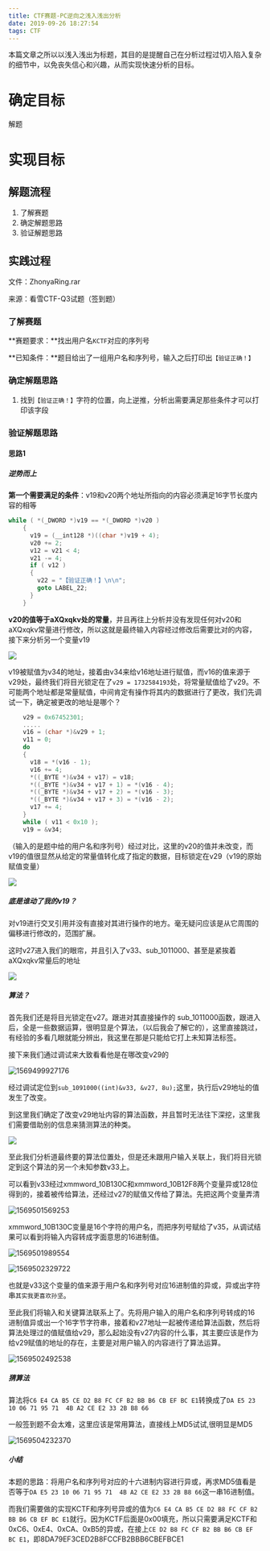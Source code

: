 ```yaml
---
title: CTF赛题-PC逆向之浅入浅出分析
date: 2019-09-26 18:27:54
tags: CTF
---
```


本篇文章之所以以浅入浅出为标题，其目的是提醒自己在分析过程过切入陷入复杂的细节中，以免丧失信心和兴趣，从而实现快速分析的目标。

# 确定目标

解题

# 实现目标

## 解题流程

1. 了解赛题
2. 确定解题思路
3. 验证解题思路

## 实践过程

文件：ZhonyaRing.rar

来源：看雪CTF-Q3试题（签到题）

### 了解赛题

**赛题要求：**找出用户名`KCTF`对应的序列号

**已知条件：**题目给出了一组用户名和序列号，输入之后打印出`【验证正确！】`

### 确定解题思路

1. 找到`【验证正确！】`字符的位置，向上逆推，分析出需要满足那些条件才可以打印该字段

### 验证解题思路

#### 思路1

##### 逆势而上

**第一个需要满足的条件**：v19和v20两个地址所指向的内容必须满足16字节长度内容的相等

[^wchar_t]: 宽字符，这里是16位

```c
while ( *(_DWORD *)v19 == *(_DWORD *)v20 )
    {
      v19 = (__int128 *)((char *)v19 + 4);
      v20 += 2;
      v12 = v21 < 4;
      v21 -= 4;
      if ( v12 )
      {
        v22 = "【验证正确！】\n\n";
        goto LABEL_22;
      }
    }
```

**v20的值等于aXQxqkv处的常量**，并且再往上分析并没有发现任何对v20和aXQxqkv常量进行修改，所以这就是最终输入内容经过修改后需要比对的内容，接下来分析另一个变量v19

![](D:\Blog\source\_posts\CTF赛题-PC逆向之浅入浅出分析\1569496489717.png)

v19被赋值为v34的地址，接着由v34来给v16地址进行赋值，而v16的值来源于v29处，最终我们将目光锁定在了`v29 = 1732584193`处，将常量赋值给了v29。不可能两个地址都是常量赋值，中间肯定有操作将其内的数据进行了更改，我们先调试一下，确定被更改的地址是哪个？

```c
 	v29 = 0x67452301;
	.....
	v16 = (char *)&v29 + 1;
 	v11 = 0;
	do
    {
      v18 = *(v16 - 1);
      v16 += 4;
      *((_BYTE *)&v34 + v17) = v18;
      *((_BYTE *)&v34 + v17 + 1) = *(v16 - 4);
      *((_BYTE *)&v34 + v17 + 2) = *(v16 - 3);
      *((_BYTE *)&v34 + v17 + 3) = *(v16 - 2);
      v17 += 4;
    }
    while ( v11 < 0x10 );
	v19 = &v34;
```

（输入的是题中给的用户名和序列号）经过对比，这里的v20的值并未改变，而v19的值很显然从给定的常量值转化成了指定的数据，目标锁定在v29（v19的原始赋值变量）

![](D:\Blog\source\_posts\CTF赛题-PC逆向之浅入浅出分析\1569498869592.png)

##### 底是谁动了我的v19？

对v19进行交叉引用并没有直接对其进行操作的地方。毫无疑问应该是从它周围的偏移进行修改的，范围扩展。

这时v27进入我们的眼帘，并且引入了v33、sub_1011000、甚至是紧挨着aXQxqkv常量后的地址

![](D:\Blog\source\_posts\CTF赛题-PC逆向之浅入浅出分析\1569499559000.png)

##### 算法？

首先我们还是将目光锁定在v27。跟进对其直接操作的 sub_1011000函数，跟进入后，全是一些数据运算，很明显是个算法，（以后我会了解它的），这里直接跳过，有经验的多看几眼就能分辨出，我这里在那是只能给它打上未知算法标签。

接下来我们通过调试来大致看看他是在哪改变v29的

![1569499927176](D:\Blog\source\_posts\CTF赛题-PC逆向之浅入浅出分析\1569499927176.png)

经过调试定位到`sub_1091000((int)&v33, &v27, 8u);`这里，执行后v29地址的值发生了改变。

到这里我们确定了改变v29地址内容的算法函数，并且暂时无法往下深挖，这里我们需要借助别的信息来猜测算法的种类。

![](D:\Blog\source\_posts\CTF赛题-PC逆向之浅入浅出分析\1569500744475.png)

至此我们分析道最终要的算法位置处，但是还未跟用户输入关联上，我们将目光锁定到这个算法的另一个未知参数v33上。

可以看到v33经过xmmword_10B130C和xmmword_10B12F8两个变量异或128位得到的，接着被传给算法，还经过v27的赋值又传给了算法。先把这两个变量弄清

![1569501569253](D:\Blog\source\_posts\CTF赛题-PC逆向之浅入浅出分析\1569501569253.png)

xmmword_10B130C变量是16个字符的用户名，而把序列号赋给了v35，从调试结果可以看到将输入内容转成字面意思的16进制值。

![1569501989554](D:\Blog\source\_posts\CTF赛题-PC逆向之浅入浅出分析\1569501989554.png)

![1569502329722](D:\Blog\source\_posts\CTF赛题-PC逆向之浅入浅出分析\1569502329722.png)

也就是v33这个变量的值来源于用户名和序列号对应16进制值的异或，异或出字符串`其实我更喜欢孙坚`。

至此我们将输入和关键算法联系上了。先将用户输入的用户名和序列号转成的16进制值异或出一个16字节字符串，接着和v27地址一起被传递给算法函数，然后将算法处理过的值赋值给v29，那么起始没有v27内容的什么事，其主要应该是作为给v29赋值的地址的存在，主要是对用户输入的内容进行了算法运算。

![1569502492538](D:\Blog\source\_posts\CTF赛题-PC逆向之浅入浅出分析\1569502492538.png)

##### 猜算法

算法将`C6 E4 CA B5 CE D2 B8 FC CF B2 BB B6 CB EF BC E1`转换成了`DA E5 23 10 06 71 95 71  4B A2 CE E2 33 2B B8 66`

一般签到题不会太难，这里应该是常用算法，直接线上MD5试试,很明显是MD5

![1569504232370](D:\Blog\source\_posts\CTF赛题-PC逆向之浅入浅出分析\1569504232370.png)

##### 小结

本题的思路：将用户名和序列号对应的十六进制内容进行异或，再求MD5值看是否等于`DA E5 23 10 06 71 95 71  4B A2 CE E2 33 2B B8 66`这一串16进制值。

而我们需要做的实现KCTF和序列号异或的值为`C6 E4 CA B5 CE D2 B8 FC CF B2 BB B6 CB EF BC E1`就行。因为KCTF后面是0x00填充，所以只需要满足KCTF和0xC6、0xE4、0xCA、0xB5的异或，在接上`CE D2 B8 FC CF B2 BB B6 CB EF BC E1`，即8DA79EF3CED2B8FCCFB2BBB6CBEFBCE1



